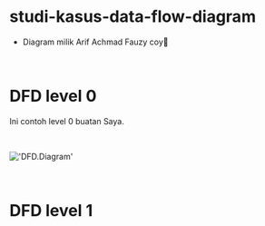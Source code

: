 # studi-kasus-data-flow-diagram
* Diagram milik Arif Achmad Fauzy coy🗿

<br>

# DFD level 0
Ini contoh level 0 buatan Saya.

<br>

!['DFD.Diagram'](https://g.top4top.io/p_2600t208c1.png)

<br>

# DFD level 1

